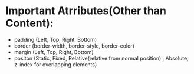 Important Atrributes(Other than Content):
=====================

* padding (Left, Top, Right, Bottom)
* border (border-width, border-style, border-color)
* margin (Left, Top, Right, Bottom)
* positon (Static, Fixed, Relative(relative from normal position) , Absolute, z-index for overlapping elements) 

